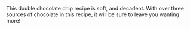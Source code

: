This double chocolate chip recipe is soft, and decadent. With over three sources of chocolate in this recipe, it will be sure to leave you wanting more!